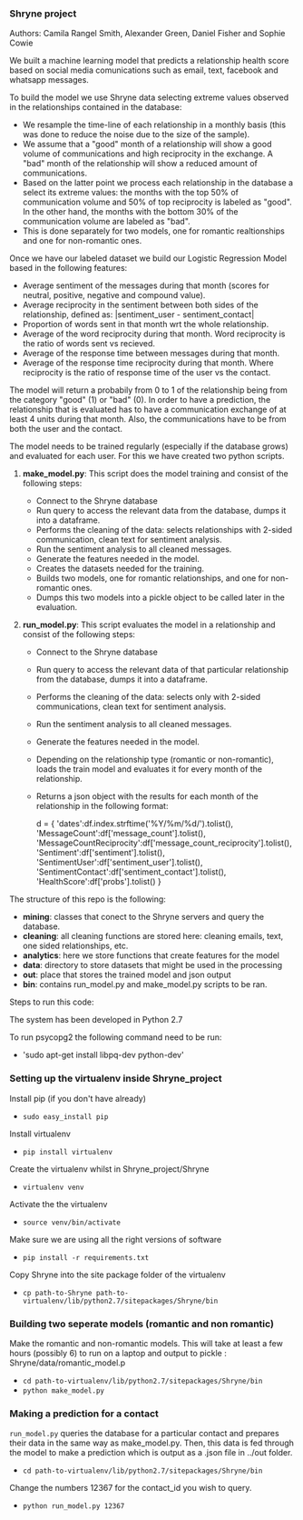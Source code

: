 ### Shryne project

Authors: Camila Rangel Smith, Alexander Green, Daniel Fisher and Sophie Cowie

We built a machine learning model that predicts a relationship health score based on social media comunications such as
email, text, facebook and whatsapp messages.

To build the model we use Shryne data selecting extreme values observed in the relationships contained in the
 database:
- We resample the time-line of each relationship in a monthly basis (this was done to reduce the noise due to the size of the sample).
- We assume that a "good" month of a relationship will show a good volume of communications and high reciprocity in
  the exchange. A "bad" month of the relationship will show a reduced amount of communications.
- Based on the latter point we process each relationship in the database a select its extreme values: the months with
  the top 50% of communication volume and 50% of top reciprocity is labeled as "good". In the other hand,
the months with the bottom 30% of the communication volume are labeled as "bad".
- This is done separately for two models, one for romantic realtionships and one for non-romantic ones.

Once we have our labeled dataset we build our Logistic Regression Model based in the following features:

- Average sentiment of the messages during that month (scores for neutral, positive, negative and compound value).
- Average reciprocity in the sentiment between both sides of the relationship, defined as: |sentiment_user - sentiment_contact|
- Proportion of words sent in that month wrt the whole relationship.
- Average of the word reciprocity during that month. Word reciprocity is the ratio of words sent vs recieved.
- Average of the response time between messages during that month.
- Average of the response time reciprocity during that month. Where reciprocity is the ratio of response time of the user vs the contact.

The model will return a probabily from 0 to 1 of the relationship being from the category "good" (1) or "bad" (0).
In order to have a prediction, the relationship that is evaluated has to have a communication exchange of at least 4
units during that month. Also, the communications have to be from both the user and the contact.

The model needs to be trained regularly (especially if the database grows) and evaluated for each user. For this we have
created two python scripts.

1. **make_model.py**: This script does the model training and consist of the following steps:
    - Connect to the Shryne database
    - Run query to access the relevant data from the database, dumps it into a dataframe.
    - Performs the cleaning of the data: selects relationships with 2-sided communication, clean text for sentiment
     analysis.
    - Run the sentiment analysis to all cleaned messages.
    - Generate the features needed in the model.
    - Creates the datasets needed for the training.
    - Builds two models, one for romantic relationships, and one for non-romantic ones.
    - Dumps this two models into a pickle object to be called later in the evaluation.

2. **run_model.py**: This script evaluates the model in a relationship and consist of the following steps:
    - Connect to the Shryne database
    - Run query to access the relevant data of that particular relationship from the database, dumps it into a dataframe.
    - Performs the cleaning of the data: selects only with 2-sided communications, clean text for sentiment
     analysis.
    - Run the sentiment analysis to all cleaned messages.
    - Generate the features needed in the model.
    - Depending on the relationship type (romantic or non-romantic), loads the train model and evaluates it
    for every month of the relationship.
    - Returns a json object with the results for each month of the relationship in the following format:

        d = {
        'dates':df.index.strftime('%Y/%m/%d/').tolist(),
        'MessageCount':df['message_count'].tolist(),
        'MessageCountReciprocity':df['message_count_reciprocity'].tolist(),
        'Sentiment':df['sentiment'].tolist(),
        'SentimentUser':df['sentiment_user'].tolist(),
        'SentimentContact':df['sentiment_contact'].tolist(),
        'HealthScore':df['probs'].tolist()
    }


The structure of this repo is the following:

- **mining**: classes that conect to the Shryne servers and query the database.
- **cleaning**: all cleaning functions are stored here: cleaning emails, text, one sided relationships, etc.
- **analytics**: here we store functions that create features for the model
- **data**: directory to store datasets that might be used in the processing
- **out**: place that stores the trained model and json output
- **bin**: contains run_model.py and make_model.py scripts to be ran.

Steps to run this code:

The system has been developed in Python 2.7

To run psycopg2 the following command need to be run:

- 'sudo apt-get install libpq-dev python-dev'

### Setting up the virtualenv inside Shryne_project
Install pip (if you don't have already)

- `sudo easy_install pip`

Install virtualenv

- `pip install virtualenv`


Create the virtualenv whilst in Shryne_project/Shryne

- `virtualenv venv`

Activate the the virtualenv

- `source venv/bin/activate`

Make sure we are using all the right versions of software

- `pip install -r requirements.txt`

Copy Shryne into the site package folder of the virtualenv

- `cp path-to-Shryne path-to-virtualenv/lib/python2.7/sitepackages/Shryne/bin`


### Building two seperate models (romantic and non romantic)

Make the romantic and non-romantic models. This will take at least a few hours (possibly 6) 
to run on a laptop and output to pickle : Shryne/data/romantic_model.p 

- `cd path-to-virtualenv/lib/python2.7/sitepackages/Shryne/bin`
- `python make_model.py`


### Making a prediction for a contact
`run_model.py` queries the database for a particular contact and prepares their data
in the same way as make_model.py. Then, this data is fed through the model to make a
prediction which is output as a .json file in ../out folder. 

- `cd path-to-virtualenv/lib/python2.7/sitepackages/Shryne/bin`

Change the numbers 12367 for the contact_id you wish to query.
- `python run_model.py 12367`




